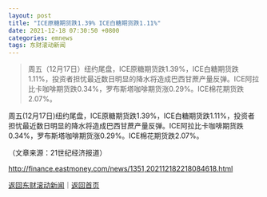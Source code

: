 ```yaml
---
layout: post
title: "ICE原糖期货跌1.39% ICE白糖期货跌1.11%"
date: 2021-12-18 07:30:50 +0800
categories: emnews
tags: 东财滚动新闻
---
```

> 周五（12月17日）纽约尾盘，ICE原糖期货跌1.39%，ICE白糖期货跌1.11%，投资者担忧最近数日明显的降水将造成巴西甘蔗产量反弹。ICE阿拉比卡咖啡期货跌0.34%，罗布斯塔咖啡期货涨0.29%。ICE棉花期货跌2.07%。

<p>周五(12月17日)纽约尾盘，ICE原糖期货跌1.39%，ICE白糖期货跌1.11%，投资者担忧最近数日明显的降水将造成巴西甘蔗产量反弹。ICE阿拉比卡咖啡期货跌0.34%，罗布斯塔咖啡期货涨0.29%。ICE棉花期货跌2.07%。 </p><p class="em_media">（文章来源：21世纪经济报道）</p>

<http://finance.eastmoney.com/news/1351,202112182218084618.html>

[返回东财滚动新闻](//finews.withounder.com/emnews/)｜[返回首页](//finews.withounder.com/)